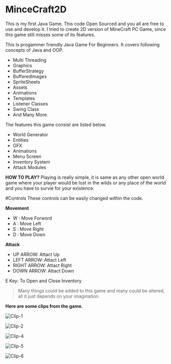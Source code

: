 # MinceCraft2D
This is my first Java Game. This code Open Sourced and you all are free to use and develop it. I tried to create 2D version of MineCraft PC Game, since this game still misses some of its features.

This Is progammer friendly Java Game For Beginners. It covers following concepts of Java and OOP.

- Multi Threading
- Graphics
- BufferStrategy
- BufferedImages
- SpriteSheets
- Assets
- Animations
- Templates
- Listener Classes
- Swing Class
- And Many More.

The features this game consist are listed below.

- World Generator
- Entities
- GFX
- Animations
- Menu Screen
- Inventory System
- Attack Modules

**HOW TO PLAY?**
Playing is really simple, it is same as any other open world game where your player would be lost in the wilds or any place of the world and you have to survie for your existence.

#Controls
These controls can be easily changed within the code.

**Movement**

- W : Move Forword
- A : Move Left
- S : Move Right
- D : Move Down


**Attack**

- UP ARROW: Attact Up
- LEFT ARROW: Attact Left
- RIGHT ARROW: Attact Right
- DOWN ARROW: Attact Down

  
E Key: To Open and Close Inventory

> Many things could be added to this game and many could be altered, all it just depends on your imagination.


**Here are some clips from the game.**

![Clip-1]({{site.baseurl}}/https://github.com/creatorgaming/MineCraft2D/blob/master/Test%20Images/Test_Image_1.PNG)

![Clip-2]({{site.baseurl}}/https://github.com/creatorgaming/MineCraft2D/blob/master/Test%20Images/Test_Image_2.PNG)

![Clip-4]({{site.baseurl}}/https://github.com/creatorgaming/MineCraft2D/blob/master/Test%20Images/Test_Image_3.PNG)

![Clip-5]({{site.baseurl}}/https://github.com/creatorgaming/MineCraft2D/blob/master/Test%20Images/Test_Image_5.PNG)

![Clip-6]({{site.baseurl}}/https://github.com/creatorgaming/MineCraft2D/blob/master/Test%20Images/Test_Image_6.PNG)
